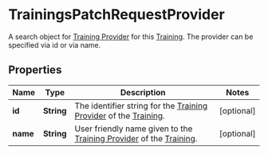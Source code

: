 

# TrainingsPatchRequestProvider

A search object for [Training Provider](https://developers.intellihr.io/docs/v1/) for this [Training](https://developers.intellihr.io/docs/v1/). The provider can be specified via id or via name.

## Properties

| Name | Type | Description | Notes |
|------------ | ------------- | ------------- | -------------|
|**id** | **String** | The identifier string for the [Training Provider](https://developers.intellihr.io/docs/v1/) of the [Training](https://developers.intellihr.io/docs/v1/). |  [optional] |
|**name** | **String** | User friendly name given to the [Training Provider](https://developers.intellihr.io/docs/v1/) of the [Training](https://developers.intellihr.io/docs/v1/). |  [optional] |



